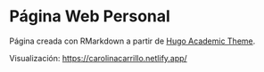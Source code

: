 # Página Web Personal

Página creada con RMarkdown a partir de [Hugo Academic Theme](https://github.com/wowchemy/starter-hugo-academic).

Visualización: https://carolinacarrillo.netlify.app/ 
